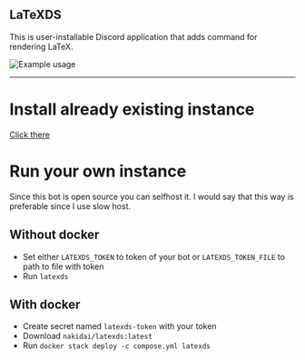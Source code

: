 LaTeXDS
--
This is user-installable Discord application that adds command for rendering LaTeX.

![Example usage](../assets/example.png?raw=true)

----------

# Install already existing instance
[Click there](https://latexds.nakidai.ru)

# Run your own instance
Since this bot is open source you can selfhost it. I would say that this way is preferable since I use slow host.
## Without docker
- Set either `LATEXDS_TOKEN` to token of your bot or `LATEXDS_TOKEN_FILE` to path to file with token  
- Run `latexds`  
## With docker
- Create secret named `latexds-token` with your token  
- Download `nakidai/latexds:latest`  
- Run `docker stack deploy -c compose.yml latexds`  

